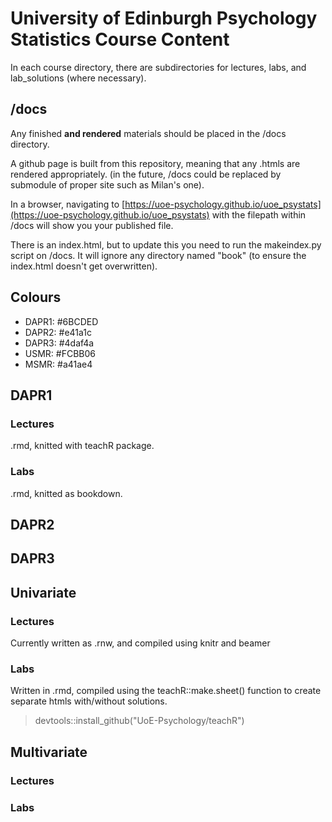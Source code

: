 # University of Edinburgh Psychology Statistics Course Content  

In each course directory, there are subdirectories for lectures, labs, and lab_solutions (where necessary).  
  
## /docs  
Any finished **and rendered**  materials should be placed in the /docs directory.  
  
A github page is built from this repository, meaning that any .htmls are rendered appropriately. (in the future, /docs could be replaced by submodule of proper site such as Milan's one).   

In a browser, navigating to [https://uoe-psychology.github.io/uoe_psystats](https://uoe-psychology.github.io/uoe_psystats) with the filepath within /docs will show you your published file.   
  
There is an index.html, but to update this you need to run the makeindex.py script on /docs.  It will ignore any directory named "book" (to ensure the index.html doesn't get overwritten).  

## Colours  
- DAPR1: #6BCDED      
- DAPR2: #e41a1c   
- DAPR3: #4daf4a
- USMR: #FCBB06  
- MSMR: #a41ae4  

## DAPR1  
### Lectures  
.rmd, knitted with teachR package.  

### Labs  
.rmd, knitted as bookdown.  
  

## DAPR2  
 
## DAPR3  
 
## Univariate  
### Lectures  
Currently written as .rnw, and compiled using knitr and beamer  
### Labs  
Written in .rmd, compiled using the teachR::make.sheet() function to create separate htmls with/without solutions.  
> devtools::install_github("UoE-Psychology/teachR")  

## Multivariate  
### Lectures  
### Labs  
  




